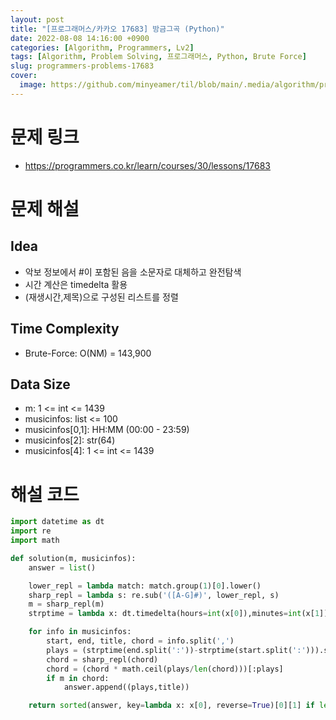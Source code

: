 ```yaml
---
layout: post
title: "[프로그래머스/카카오 17683] 방금그곡 (Python)"
date: 2022-08-08 14:16:00 +0900
categories: [Algorithm, Programmers, Lv2]
tags: [Algorithm, Problem Solving, 프로그래머스, Python, Brute Force]
slug: programmers-problems-17683
cover:
  image: https://github.com/minyeamer/til/blob/main/.media/algorithm/programmers-logo.png?raw=true
---
```


# 문제 링크
- https://programmers.co.kr/learn/courses/30/lessons/17683

# 문제 해설

## Idea
- 악보 정보에서 #이 포함된 음을 소문자로 대체하고 완전탐색
- 시간 계산은 timedelta 활용
- (재생시간,제목)으로 구성된 리스트를 정렬

## Time Complexity
- Brute-Force: O(NM) = 143,900

## Data Size
- m: 1 <= int <= 1439
- musicinfos: list <= 100
- musicinfos[0,1]: HH:MM (00:00 - 23:59)
- musicinfos[2]: str(64)
- musicinfos[4]: 1 <= int <= 1439

# 해설 코드

```python
import datetime as dt
import re
import math

def solution(m, musicinfos):
    answer = list()

    lower_repl = lambda match: match.group(1)[0].lower()
    sharp_repl = lambda s: re.sub('([A-G]#)', lower_repl, s)
    m = sharp_repl(m)
    strptime = lambda x: dt.timedelta(hours=int(x[0]),minutes=int(x[1]))

    for info in musicinfos:
        start, end, title, chord = info.split(',')
        plays = (strptime(end.split(':'))-strptime(start.split(':'))).seconds//60
        chord = sharp_repl(chord)
        chord = (chord * math.ceil(plays/len(chord)))[:plays]
        if m in chord:
            answer.append((plays,title))

    return sorted(answer, key=lambda x: x[0], reverse=True)[0][1] if len(answer) else '(None)'
```